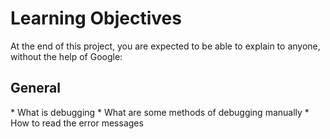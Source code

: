 <h1>Learning Objectives</h1>

<p>At the end of this project, you are expected to be able to explain to anyone, without the help of Google:</p>

<h2>General</h2>
* What is debugging
* What are some methods of debugging manually
* How to read the error messages

